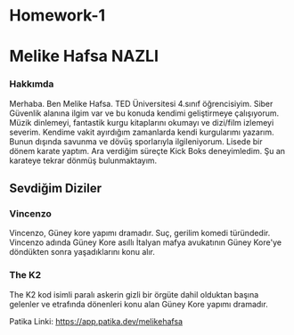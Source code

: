 # Homework-1
<!DOCTYPE html>
<html lang="tr">
   <head>
    <meta charset="UTF-8" />
   </head>
   <body>
<h1>Melike Hafsa NAZLI</h1>
<h3>Hakkımda</h3>
<p> Merhaba. Ben Melike Hafsa. TED Üniversitesi 4.sınıf öğrencisiyim. Siber Güvenlik alanına ilgim var ve bu konuda kendimi geliştirmeye çalışıyorum.
Müzik dinlemeyi, fantastik kurgu kitaplarını okumayı ve dizi/film izlemeyi severim. Kendime vakit ayırdığım zamanlarda kendi kurgularımı yazarım.
Bunun dışında savunma ve dövüş sporlarıyla ilgileniyorum. Lisede bir dönem karate yaptım. Ara verdiğim süreçte Kick Boks deneyimledim. Şu an karateye tekrar dönmüş 
bulunmaktayım.
</p>

<h2>Sevdiğim Diziler</h2>
<h3>Vincenzo</h3>
<p>
Vincenzo, Güney kore yapımı dramadır. Suç, gerilim komedi türündedir. Vincenzo adında
Güney Kore asıllı İtalyan mafya avukatının Güney Kore'ye döndükten sonra yaşadıklarını konu alır.

</p>

<h3>The K2</h3>
<p> 
    The K2 kod isimli paralı askerin gizli bir örgüte dahil olduktan başına gelenler ve etrafında dönenleri
    konu alan Güney Kore yapımı dramadır.
</p>

   </body>
</html>

Patika Linki: https://app.patika.dev/melikehafsa
